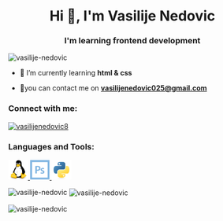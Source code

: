 <h1 align="center">Hi 👋, I'm Vasilije Nedovic</h1>
<h3 align="center">I'm learning frontend development</h3>

<p align="left"> <img src="https://komarev.com/ghpvc/?username=vasilije-nedovic&label=Profile%20views&color=0e75b6&style=flat" alt="vasilije-nedovic" /> </p>

- 🌱 I’m currently learning **html & css**

- 📡you can contact me on **vasilijenedovic025@gmail.com**

<h3 align="left">Connect with me:</h3>
<p align="left">
<a href="https://instagram.com/vasilijenedovic8" target="blank"><img align="center" src="https://raw.githubusercontent.com/rahuldkjain/github-profile-readme-generator/master/src/images/icons/Social/instagram.svg" alt="vasilijenedovic8" height="30" width="40" /></a>
</p>

<h3 align="left">Languages and Tools:</h3>
<p align="left"> <a href="https://www.linux.org/" target="_blank" rel="noreferrer"> <img src="https://raw.githubusercontent.com/devicons/devicon/master/icons/linux/linux-original.svg" alt="linux" width="40" height="40"/> </a> <a href="https://www.photoshop.com/en" target="_blank" rel="noreferrer"> <img src="https://raw.githubusercontent.com/devicons/devicon/master/icons/photoshop/photoshop-line.svg" alt="photoshop" width="40" height="40"/> </a> <a href="https://www.python.org" target="_blank" rel="noreferrer"> <img src="https://raw.githubusercontent.com/devicons/devicon/master/icons/python/python-original.svg" alt="python" width="40" height="40"/> </a> </p>

<p><img align="left" src="https://github-readme-stats.vercel.app/api/top-langs?username=vasilije-nedovic&show_icons=true&locale=en&layout=compact" alt="vasilije-nedovic" /></p>

<p>&nbsp;<img align="center" src="https://github-readme-stats.vercel.app/api?username=vasilije-nedovic&show_icons=true&locale=en" alt="vasilije-nedovic" /></p>

<p><img align="center" src="https://github-readme-streak-stats.herokuapp.com/?user=vasilije-nedovic&" alt="vasilije-nedovic" /></p>
